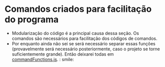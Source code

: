 # Comandos criados para facilitação do programa

-   Modularização do código é a principal causa dessa seção. Os comandos são necessários para facilitação dos códigos de
    comandos.
-   Por enquanto ainda não sei se será necessário separar essas funções (provavelmente será necessário posteriormente,
    caso o projeto se torne suficientemente grande). Então deixarei todas em [commandFunctions.js](commandFunctions.js). :
    smile:
